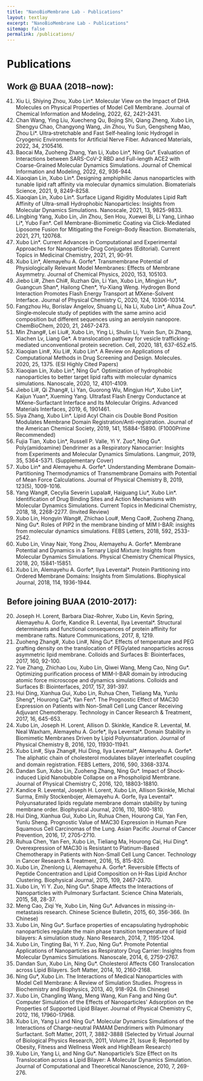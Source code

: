 ```yaml
---
title: "NanoBioMembrane Lab - Publications"
layout: textlay
excerpt: "NanoBioMembrane Lab - Publications"
sitemap: false
permalink: /publications/
---
```


# Publications
## Work @ BUAA (2018~now):
41.	Xiu Li, Shiying Zhou, Xubo Lin*. Molecular View on the Impact of DHA Molecules on Physical Properties of Model Cell Membrane. Journal of Chemical Information and Modeling, 2022, 62, 2421-2431.
40.	Chan Wang, Ying Liu, Xuecheng Qu, Bojing Shi, Qiang Zheng, Xubo Lin, Shengyu Chao, Changyong Wang, Jin Zhou, Yu Sun, Gengsheng Mao, Zhou Li*. Ultra‐stretchable and Fast Self‐healing Ionic Hydrogel in Cryogenic Environments for Artificial Nerve Fiber. Advanced Materials, 2022, 34, 2105416.
39.	Baocai Ma, Zuoheng Zhang, Yan Li, Xubo Lin*, Ning Gu*. Evaluation of Interactions between SARS-CoV-2 RBD and Full-length ACE2 with Coarse-Grained Molecular Dynamics Simulations. Journal of Chemical Information and Modeling, 2022, 62, 936-944.
38.	Xiaoqian Lin, Xubo Lin*. Designing amphiphilic Janus nanoparticles with tunable lipid raft affinity via molecular dynamics simulation. Biomaterials Science, 2021, 9, 8249-8258.
37.	Xiaoqian Lin, Xubo Lin*. Surface Ligand Rigidity Modulates Lipid Raft Affinity of Ultra-small Hydrophobic Nanoparticles: Insights from Molecular Dynamics Simulations. Nanoscale, 2021, 13, 9825-9833.
36.	Lingbing Yang, Xubo Lin, Jin Zhou, Sen Hou, Xuewei Bi, Li Yang, Linhao Li*, Yubo Fan*. Cell Membrane-Biomimetic Coating via Click-Mediated Liposome Fusion for Mitigating the Foreign-Body Reaction. Biomaterials, 2021, 271, 120768.
35.	Xubo Lin*. Current Advances in Computational and Experimental Approaches for Nanoparticle-Drug Conjugates (Editorial). Current Topics in Medicinal Chemistry, 2021, 21, 90-91.
34.	Xubo Lin*, Alemayehu A. Gorfe*. Transmembrane Potential of Physiologically Relevant Model Membranes: Effects of Membrane Asymmetry. Journal of Chemical Physics, 2020, 153, 105103.
33.	Jiebo Li#, Zhen Chi#, Ruzhan Qin, Li Yan, Xubo Lin, Mingjun Hu*, Guangcun Shan*, Hailong Chen*, Yu-Xiang Weng. Hydrogen Bond Interaction Promotes Flash Energy Transport at MXene-Solvent Interface. Journal of Physical Chemistry C, 2020, 124, 10306-10314.
32.	Fangzhou Hu, Borislav Angelov, Shuang Li, Na Li, Xubo Lin*, Aihua Zou*. Single‐molecule study of peptides with the same amino acid composition but different sequences using an aerolysin nanopore. ChemBioChem, 2020, 21, 2467-2473.
31.	Min Zhang#, Lei Liu#, Xubo Lin, Ying Li, Shulin Li, Yuxin Sun, Di Zhang, Xiachen Lv, Liang Ge*. A translocation pathway for vesicle trafficking-mediated unconventional protein secretion. Cell, 2020, 181, 637-652.e15.
30.	Xiaoqian Lin#, Xiu Li#, Xubo Lin*. A Review on Applications of Computational Methods in Drug Screening and Design. Molecules. 2020, 25, 1375. (ESI Highly Cited Papers)
29.	Xiaoqian Lin, Xubo Lin*, Ning Gu*. Optimization of hydrophobic nanoparticles to better target lipid rafts with molecular dynamics simulations. Nanoscale, 2020, 12, 4101-4109.
28.	Jiebo Li#, Qi Zhang#, Li Yan, Guorong Wu, Mingjun Hu*, Xubo Lin*, Kaijun Yuan*, Xueming Yang. Ultrafast Flash Energy Conductance at MXene-Surfactant Interface and Its Molecular Origins. Advanced Materials Interfaces, 2019, 6, 1901461.
27.	Siya Zhang, Xubo Lin*. Lipid Acyl Chain cis Double Bond Position Modulates Membrane Domain Registration/Anti-registration. Journal of the American Chemical Society, 2019, 141, 15884-15890. (F1000Prime Recommended)
26.	Fujia Tian, Xubo Lin*, Russell P. Valle, Yi Y. Zuo*, Ning Gu*. Poly(amidoamine) Dendrimer as a Respiratory Nanocarrier: Insights from Experiments and Molecular Dynamics Simulations. Langmuir, 2019, 35, 5364-5371. (Supplementary Cover)
25.	Xubo Lin* and Alemayehu A. Gorfe*. Understanding Membrane Domain-Partitioning Thermodynamics of Transmembrane Domains with Potential of Mean Force Calculations. Journal of Physical Chemistry B, 2019, 123(5), 1009-1016.
24.	Yang Wang#, Cecylia Severin Lupala#, Haiguang Liu*, Xubo Lin*. Identification of Drug Binding Sites and Action Mechanisms with Molecular Dynamics Simulations. Current Topics in Medicinal Chemistry, 2018, 18, 2268-2277. (Invited Review)
23.	Xubo Lin, Hongyin Wang#, Zhichao Lou#, Meng Cao#, Zuoheng Zhang, Ning Gu*. Roles of PIP2 in the membrane binding of MIM I-BAR: insights from molecular dynamics simulations. FEBS Letters, 2018, 592, 2533-2542. 
22.	Xubo Lin, Vinay Nair, Yong Zhou, Alemayehu A. Gorfe*. Membrane Potential and Dynamics in a Ternary Lipid Mixture: Insights from Molecular Dynamics Simulations. Physical Chemistry Chemical Physics, 2018, 20, 15841-15851. 
21.	Xubo Lin, Alemayehu A. Gorfe*, Ilya Levental*. Protein Partitioning into Ordered Membrane Domains: Insights from Simulations. Biophysical Journal, 2018, 114, 1936-1944. 

## Before joining BUAA (2010-2017):
20. Joseph H.  Lorent, Barbara Diaz-Rohrer, Xubo Lin, Kevin Spring, Alemayehu A. Gorfe, Kandice R. Levental, Ilya Levental*. Structural determinants and functional consequences of protein affinity for membrane rafts. Nature Communications, 2017, 8, 1219. 
19. Zuoheng Zhang#, Xubo Lin#, Ning Gu*. Effects of temperature and PEG grafting density on the translocation of PEGylated nanoparticles across asymmetric lipid membrane. Colloids and Surfaces B: Biointerfaces, 2017, 160, 92-100. 
18. Yue Zhang, Zhichao Lou, Xubo Lin, Qiwei Wang, Meng Cao, Ning Gu*. Optimizing purification process of MIM-I-BAR domain by introducing atomic force microscope and dynamics simulations. Colloids and Surfaces B: Biointerfaces, 2017, 157, 391-397.
17. Hui Ding, Xianhua Gui, Xubo Lin, Ruhua Chen, Tieliang Ma, Yunlu Sheng*, Hourong Cai*, Yan Fen*. The Prognostic Effect of MAC30 Expression on Patients with Non-Small Cell Lung Cancer Receiving Adjuvant Chemotherapy. Technology in Cancer Research & Treatment, 2017, 16, 645-653.
16. Xubo Lin, Joseph H. Lorent, Allison D. Skinkle, Kandice R. Levental, M. Neal Waxham, Alemayehu A. Gorfe*, Ilya Levental*. Domain Stability in Biomimetic Membranes Driven by Lipid Polyunsaturation. Journal of Physical Chemistry B, 2016, 120, 11930-11941.
15. Xubo Lin#, Siya Zhang#, Hui Ding, Ilya Levental*, Alemayehu A. Gorfe*. The aliphatic chain of cholesterol modulates bilayer interleaﬂet coupling and domain registration. FEBS Letters, 2016, 590, 3368-3374.
14. Dandan Sun, Xubo Lin, Zuoheng Zhang, Ning Gu*. Impact of Shock-induced Lipid Nanobubble Collapse on a Phospholipid Membrane. Journal of Physical Chemistry C, 2016, 120, 18803-18810.
13. Kandice R. Levental, Joseph H. Lorent, Xubo Lin, Allison Skinkle, Michal Surma, Emily Stockenbojer, Alemayehu A. Gorfe, Ilya Levental*. Polyunsaturated lipids regulate membrane domain stability by tuning membrane order. Biophysical Journal, 2016, 110, 1800-1810.
12. Hui Ding, Xianhua Gui, Xubo Lin, Ruhua Chen, Hourong Cai, Yan Fen, Yunlu Sheng. Prognostic Value of MAC30 Expression in Human Pure Squamous Cell Carcinomas of the Lung. Asian Pacific Journal of Cancer Prevention, 2016, 17, 2705-2710.
11. Ruhua Chen, Yan Fen, Xubo Lin, Tieliang Ma, Hourong Cai, Hui Ding*. Overexpression of MAC30 is Resistant to Platinum-Based Chemotherapy in Patients with Non-Small Cell Lung Cancer. Technology in Cancer Research & Treatment, 2016, 15, 815-820.
10. Xubo Lin, Zhenlong Li, Alemayehu A. Gorfe*. Reversible Effects of Peptide Concentration and Lipid Composition on H-Ras Lipid Anchor Clustering. Biophysical Journal, 2015, 109, 2467-2470.
9. Xubo Lin, Yi Y. Zuo, Ning Gu*. Shape Affects the Interactions of Nanoparticles with Pulmonary Surfactant. Science China Materials, 2015, 58, 28-37. 
8. Meng Cao, Ziqi Ye, Xubo Lin, Ning Gu*. Advances in missing-in-metastasis research. Chinese Science Bulletin, 2015, 60, 356-366. (In Chinese) 
7. Xubo Lin, Ning Gu*. Surface properties of encapsulating hydrophobic nanoparticles regulate the main phase transition temperature of lipid bilayers: A simulation study. Nano Research, 2014, 7, 1195-1204.
6. Xubo Lin, Tingting Bai, Yi Y. Zuo, Ning Gu*. Promote Potential Applications of Nanoparticles as Respiratory Drug Carrier: Insights from Molecular Dynamics Simulations. Nanoscale, 2014, 6, 2759-2767.
5. Dandan Sun, Xubo Lin, Ning Gu*. Cholesterol Affects C60 Translocation across Lipid Bilayers. Soft Matter, 2014, 10, 2160-2168.
4. Ning Gu*, Xubo Lin. The Interactions of Medical Nanoparticles with Model Cell Membrane: A Review of Simulation Studies. Progress in Biochemistry and Biophysics, 2013, 40, 918-924. (In Chinese)
3. Xubo Lin, Changling Wang, Meng Wang, Kun Fang and Ning Gu*. Computer Simulation of the Effects of Nanoparticles' Adsorption on the Properties of Supported Lipid Bilayer. Journal of Physical Chemistry C, 2012, 116, 17960-17968.
2. Xubo Lin, Yang Li and Ning Gu*. Molecular Dynamics Simulations of the Interactions of Charge-neutral PAMAM Dendrimers with Pulmonary Surfactant. Soft Matter, 2011, 7, 3882-3888 (Selected by Virtual Journal of Biological Physics Research, 2011, Volume 21, Issue 8; Reported by Obesity, Fitness and Wellness Week and HighBeam Research)
1. Xubo Lin, Yang Li, and Ning Gu*. Nanoparticle’s Size Effect on Its Translocation across a Lipid Bilayer: A Molecular Dynamics Simulation. Journal of Computational and Theoretical Nanoscience, 2010, 7, 269-276.
